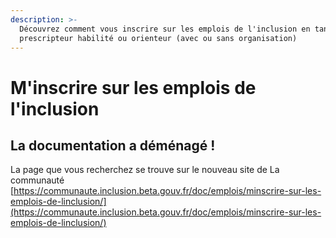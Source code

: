 ```yaml
---
description: >-
  Découvrez comment vous inscrire sur les emplois de l'inclusion en tant que
  prescripteur habilité ou orienteur (avec ou sans organisation)
---
```


# M'inscrire sur les emplois de l'inclusion

## La documentation a déménagé !&#x20;

La page que vous recherchez se trouve sur le nouveau site de La communauté  [https://communaute.inclusion.beta.gouv.fr/doc/emplois/minscrire-sur-les-emplois-de-linclusion/](https://communaute.inclusion.beta.gouv.fr/doc/emplois/minscrire-sur-les-emplois-de-linclusion/)
